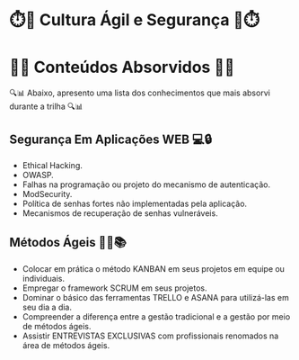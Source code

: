 # ⏱️📖 Cultura Ágil e Segurança 📖⏱️

# 🧠🔬 Conteúdos Absorvidos 🔬🧠

🔍📊 Abaixo, apresento uma lista dos conhecimentos que mais absorvi durante a trilha 🔍📊

## Segurança Em Aplicações WEB 💻🔒

- Ethical Hacking.
- OWASP.
- Falhas na programação ou projeto do mecanismo de autenticação.
- ModSecurity.
- Política de senhas fortes não implementadas pela aplicação.
- Mecanismos de recuperação de senhas vulneráveis.

## Métodos Ágeis 🧑‍💻📚

- Colocar em prática o método KANBAN em seus projetos em equipe ou individuais.
- Empregar o framework SCRUM em seus projetos.
- Dominar o básico das ferramentas TRELLO e ASANA para utilizá-las em seu dia a dia.
- Compreender a diferença entre a gestão tradicional e a gestão por meio de métodos ágeis.
- Assistir ENTREVISTAS EXCLUSIVAS com profissionais renomados na área de métodos ágeis.
